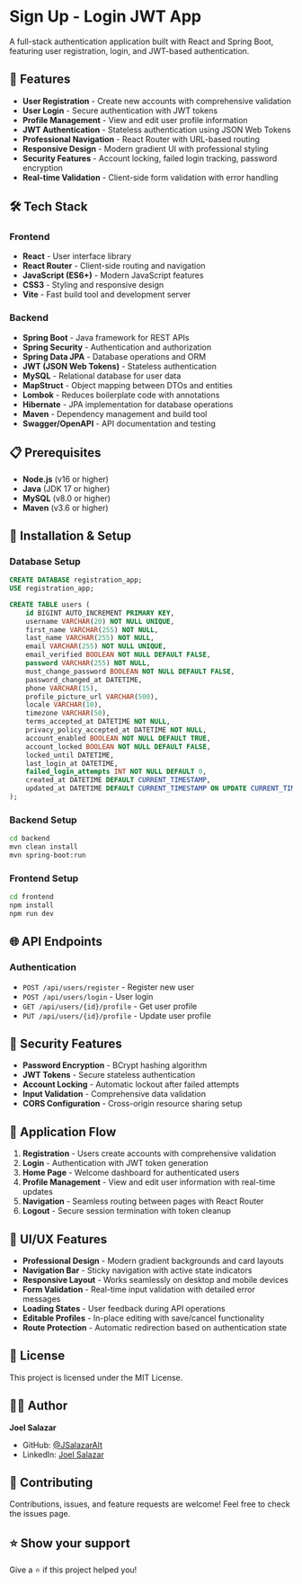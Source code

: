 # Sign Up - Login JWT App

A full-stack authentication application built with React and Spring Boot, featuring user registration, login, and JWT-based authentication.

## 🚀 Features

- **User Registration** - Create new accounts with comprehensive validation
- **User Login** - Secure authentication with JWT tokens
- **Profile Management** - View and edit user profile information
- **JWT Authentication** - Stateless authentication using JSON Web Tokens
- **Professional Navigation** - React Router with URL-based routing
- **Responsive Design** - Modern gradient UI with professional styling
- **Security Features** - Account locking, failed login tracking, password encryption
- **Real-time Validation** - Client-side form validation with error handling

## 🛠️ Tech Stack

### Frontend
- **React** - User interface library
- **React Router** - Client-side routing and navigation
- **JavaScript (ES6+)** - Modern JavaScript features
- **CSS3** - Styling and responsive design
- **Vite** - Fast build tool and development server

### Backend
- **Spring Boot** - Java framework for REST APIs
- **Spring Security** - Authentication and authorization
- **Spring Data JPA** - Database operations and ORM
- **JWT (JSON Web Tokens)** - Stateless authentication
- **MySQL** - Relational database for user data
- **MapStruct** - Object mapping between DTOs and entities
- **Lombok** - Reduces boilerplate code with annotations
- **Hibernate** - JPA implementation for database operations
- **Maven** - Dependency management and build tool
- **Swagger/OpenAPI** - API documentation and testing

## 📋 Prerequisites

- **Node.js** (v16 or higher)
- **Java** (JDK 17 or higher)
- **MySQL** (v8.0 or higher)
- **Maven** (v3.6 or higher)

## 🔧 Installation & Setup

### Database Setup
```sql
CREATE DATABASE registration_app;
USE registration_app;

CREATE TABLE users (
    id BIGINT AUTO_INCREMENT PRIMARY KEY,
    username VARCHAR(20) NOT NULL UNIQUE,
    first_name VARCHAR(255) NOT NULL,
    last_name VARCHAR(255) NOT NULL,
    email VARCHAR(255) NOT NULL UNIQUE,
    email_verified BOOLEAN NOT NULL DEFAULT FALSE,
    password VARCHAR(255) NOT NULL,
    must_change_password BOOLEAN NOT NULL DEFAULT FALSE,
    password_changed_at DATETIME,
    phone VARCHAR(15),
    profile_picture_url VARCHAR(500),
    locale VARCHAR(10),
    timezone VARCHAR(50),
    terms_accepted_at DATETIME NOT NULL,
    privacy_policy_accepted_at DATETIME NOT NULL,
    account_enabled BOOLEAN NOT NULL DEFAULT TRUE,
    account_locked BOOLEAN NOT NULL DEFAULT FALSE,
    locked_until DATETIME,
    last_login_at DATETIME,
    failed_login_attempts INT NOT NULL DEFAULT 0,
    created_at DATETIME DEFAULT CURRENT_TIMESTAMP,
    updated_at DATETIME DEFAULT CURRENT_TIMESTAMP ON UPDATE CURRENT_TIMESTAMP
);
```

### Backend Setup
```bash
cd backend
mvn clean install
mvn spring-boot:run
```

### Frontend Setup
```bash
cd frontend
npm install
npm run dev
```

## 🌐 API Endpoints

### Authentication
- `POST /api/users/register` - Register new user
- `POST /api/users/login` - User login
- `GET /api/users/{id}/profile` - Get user profile
- `PUT /api/users/{id}/profile` - Update user profile

## 🔐 Security Features

- **Password Encryption** - BCrypt hashing algorithm
- **JWT Tokens** - Secure stateless authentication
- **Account Locking** - Automatic lockout after failed attempts
- **Input Validation** - Comprehensive data validation
- **CORS Configuration** - Cross-origin resource sharing setup

## 📱 Application Flow

1. **Registration** - Users create accounts with comprehensive validation
2. **Login** - Authentication with JWT token generation
3. **Home Page** - Welcome dashboard for authenticated users
4. **Profile Management** - View and edit user information with real-time updates
5. **Navigation** - Seamless routing between pages with React Router
6. **Logout** - Secure session termination with token cleanup

## 🎨 UI/UX Features

- **Professional Design** - Modern gradient backgrounds and card layouts
- **Navigation Bar** - Sticky navigation with active state indicators
- **Responsive Layout** - Works seamlessly on desktop and mobile devices
- **Form Validation** - Real-time input validation with detailed error messages
- **Loading States** - User feedback during API operations
- **Editable Profiles** - In-place editing with save/cancel functionality
- **Route Protection** - Automatic redirection based on authentication state

## 📄 License

This project is licensed under the MIT License.

## 👨‍💻 Author

**Joel Salazar**
- GitHub: [@JSalazarAlt](https://github.com/JSalazarAlt)
- LinkedIn: [Joel Salazar](https://linkedin.com/in/joelsalazar-dev)

## 🤝 Contributing

Contributions, issues, and feature requests are welcome! Feel free to check the issues page.

## ⭐ Show your support

Give a ⭐️ if this project helped you!